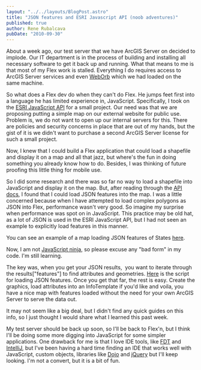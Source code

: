 ```yaml
---
layout: "../../layouts/BlogPost.astro"
title: "JSON features and ESRI Javascript API (noob adventures)"
published: true
author: Rene Rubalcava
pubDate: "2010-09-30"
---
```


About a week ago, our test server that we have ArcGIS Server on decided to implode. Our IT department is in the process of building and installing all necessary software to get it back up and running. What that means to me is that most of my Flex work is stalled. Everything I do requires access to ArcGIS Server services and even [WebOrb](http://www.themidnightcoders.com/products/weborb-for-net/overview.html) which we had loaded on the same machine.

So what does a Flex dev do when they can't do Flex. He jumps feet first into a language he has limited experience in, JavaScript. Specifically, I took on the [ESRI JavaScript API](http://help.arcgis.com/EN/webapi/javascript/arcgis/index.html) for a small project. Our need was that we are proposing putting a simple map on our external website for public use. Problem is, we do not want to open up our internal servers for this. There are policies and security concerns in place that are out of my hands, but the gist of it is we didn't want to purchase a second ArcGIS Server license for such a small project.

Now, I knew that I could build a Flex application that could load a shapefile and display it on a map and all that jazz, but where's the fun in doing something you already know how to do. Besides, I was thinking of future proofing this little thing for mobile use.

So I did some research and there was so far no way to load a shapefile into JavaScript and display it on the map. But, after reading through the [API docs](http://help.arcgis.com/EN/webapi/javascript/arcgis/help/jsapi_start.htm), I found that I could load JSON features into the map. I was a little concerned because when I have attempted to load complex polygons as JSON into Flex, performance wasn't very good. So imagine my surprise when performance was spot on in JavaScript. This practice may be old hat, as a lot of JSON is used in the ESRI JavaScript API, but I had not seen an example to explicitly load features in this manner.

You can see an example of a map loading JSON features of States [here](https://odoe.net/thelab/js/jsonmap/Index.php).

Now, I am not [JavaScript ninja](http://jsninja.com/), so please excuse any "bad form" in my code. I'm still learning.

The key was, when you get your JSON results,  you want to iterate through the results["features"] to find attributes and geometries. [Here](https://odoe.net/thelab/js/jsonmap/libs/jsonfeatures.js) is the script for loading JSON features. Once you get that far, the rest is easy. Create the graphics, load attributes into an InfoTemplate if you'd like and voila, you have a nice map with features loaded without the need for your own ArcGIS Server to serve the data out.

It may not seem like a big deal, but I didn't find any quick guides on this info, so I just thought I would share what I learned this past week.

My test server should be back up soon, so I'll be back to Flex'n, but I think I'll be doing some more digging into JavaScript for some simpler applications. One drawback for me is that I love IDE tools, like [FDT](http://www.fdt.powerflasher.com/) and [IntelliJ](http://www.jetbrains.com/idea/), but I've been having a hard time finding an IDE that works well with JavaScript, custom objects, libraries like [Dojo](http://www.dojotoolkit.org/) and [jQuery](http://jquery.com/) but I'll keep looking. I'm not a convert, but it is a bit of fun.
